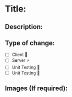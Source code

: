 # Title: <!--- Add your issue title -->

## Description:

<!--- Describe your changes in detail -->

## Type of change:

- [ ] Client 💅
- [ ] Server ⚡️
- [ ] Unit Testing 🧪
- [ ] Unit Testing 🤖

## Images (If required):

<!--- Attach images of this feature -->
